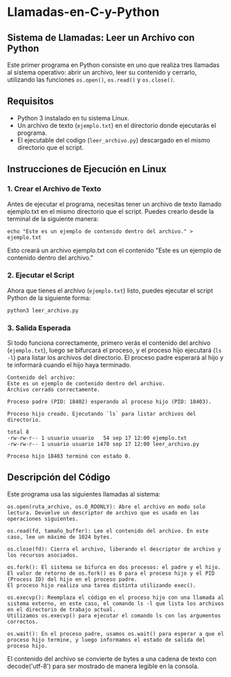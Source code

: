 # Llamadas-en-C-y-Python
## Sistema de Llamadas: Leer un Archivo con Python

Este primer programa en Python consiste en uno que realiza tres llamadas al sistema operativo: abrir un archivo, leer su contenido y cerrarlo, utilizando las funciones `os.open()`, `os.read()` y `os.close()`.

## Requisitos

- Python 3 instalado en tu sistema Linux. 
- Un archivo de texto (`ejemplo.txt`) en el directorio donde ejecutarás el programa.
- El ejecutable del codigo (`leer_archivo.py`) descargado en el mismo directorio que el script.

## Instrucciones de Ejecución en Linux 

### 1. Crear el Archivo de Texto

Antes de ejecutar el programa, necesitas tener un archivo de texto llamado ejemplo.txt en el mismo directorio que el script. Puedes crearlo desde la terminal de la siguiente manera:

    echo "Este es un ejemplo de contenido dentro del archivo." > ejemplo.txt

Esto creará un archivo ejemplo.txt con el contenido "Este es un ejemplo de contenido dentro del archivo."

### 2. Ejecutar el Script

Ahora que tienes el archivo (`ejemplo.txt`) listo, puedes ejecutar el script Python de la siguiente forma:

    python3 leer_archivo.py

### 3. Salida Esperada

Si todo funciona correctamente, primero verás el contenido del archivo (`ejemplo.txt`), luego se bifurcará el proceso, y el proceso hijo ejecutará (`ls -l`) para listar los archivos del directorio. El proceso padre esperará al hijo y te informará cuando el hijo haya terminado.
  
    Contenido del archivo:
    Este es un ejemplo de contenido dentro del archivo.
    Archivo cerrado correctamente.
    
    Proceso padre (PID: 18402) esperando al proceso hijo (PID: 18403).

    Proceso hijo creado. Ejecutando `ls` para listar archivos del directorio.
    
    total 8
    -rw-rw-r-- 1 usuario usuario   54 sep 17 12:00 ejemplo.txt
    -rw-rw-r-- 1 usuario usuario 1470 sep 17 12:00 leer_archivo.py
    
    Proceso hijo 18403 terminó con estado 0.

## Descripción del Código

Este programa usa las siguientes llamadas al sistema:

    os.open(ruta_archivo, os.O_RDONLY): Abre el archivo en modo solo lectura. Devuelve un descriptor de archivo que es usado en las operaciones siguientes.
    
    os.read(fd, tamaño_buffer): Lee el contenido del archivo. En este caso, lee un máximo de 1024 bytes.
    
    os.close(fd): Cierra el archivo, liberando el descriptor de archivo y los recursos asociados.
    
    os.fork(): El sistema se bifurca en dos procesos: el padre y el hijo. El valor de retorno de os.fork() es 0 para el proceso hijo y el PID (Process ID) del hijo en el proceso padre.
    El proceso hijo realiza una tarea distinta utilizando exec().
    
    os.execvp(): Reemplaza el código en el proceso hijo con una llamada al sistema externo, en este caso, el comando ls -l que lista los archivos en el directorio de trabajo actual.
    Utilizamos os.execvp() para ejecutar el comando ls con los argumentos correctos.
    
    os.wait(): En el proceso padre, usamos os.wait() para esperar a que el proceso hijo termine, y luego informamos el estado de salida del proceso hijo.

El contenido del archivo se convierte de bytes a una cadena de texto con decode('utf-8') para ser mostrado de manera legible en la consola.
